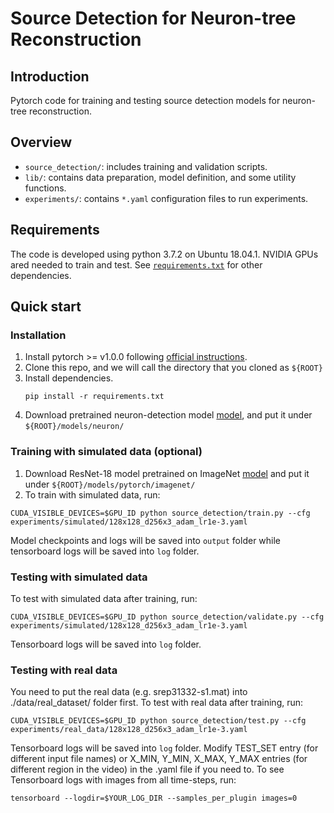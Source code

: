 # Source Detection for Neuron-tree Reconstruction

## Introduction
Pytorch code for training and testing source detection models for neuron-tree reconstruction.


## Overview
- `source_detection/`: includes training and validation scripts.
- `lib/`: contains data preparation, model definition, and some utility functions.
- `experiments/`: contains `*.yaml` configuration files to run experiments.


## Requirements
The code is developed using python 3.7.2 on Ubuntu 18.04.1. NVIDIA GPUs ared needed to train and test. 
See [`requirements.txt`](requirements.txt) for other dependencies.

## Quick start
### Installation
1. Install pytorch >= v1.0.0 following [official instructions](https://pytorch.org/).
2. Clone this repo, and we will call the directory that you cloned as `${ROOT}`
3. Install dependencies.
   ```
   pip install -r requirements.txt
   ```
4. Download pretrained neuron-detection model [model](https://drive.google.com/file/d/1iX1oE3bhKzuAHLi0MsPXeNzoqRm4nfZe/view?usp=sharing), and put it under `${ROOT}/models/neuron/`

### Training with simulated data (optional)
1. Download ResNet-18 model pretrained on ImageNet [model](https://download.pytorch.org/models/resnet18-5c106cde.pth) 
and put it under `${ROOT}/models/pytorch/imagenet/`
2. To train with simulated data, run:
```
CUDA_VISIBLE_DEVICES=$GPU_ID python source_detection/train.py --cfg experiments/simulated/128x128_d256x3_adam_lr1e-3.yaml
```
Model checkpoints and logs will be saved into `output` folder while tensorboard logs will be saved into `log` folder.

### Testing with simulated data
To test with simulated data after training, run:
```
CUDA_VISIBLE_DEVICES=$GPU_ID python source_detection/validate.py --cfg experiments/simulated/128x128_d256x3_adam_lr1e-3.yaml
```
Tensorboard logs will be saved into `log` folder.

### Testing with real data
You need to put the real data (e.g. srep31332-s1.mat) into ./data/real_dataset/ folder first. To test with real data after training, run:
```
CUDA_VISIBLE_DEVICES=$GPU_ID python source_detection/test.py --cfg experiments/real_data/128x128_d256x3_adam_lr1e-3.yaml
```
Tensorboard logs will be saved into `log` folder. Modify TEST_SET entry (for different input file names) or X_MIN, Y_MIN, X_MAX, Y_MAX entries (for different region in the video) in the .yaml file if you need to.
To see Tensorboard logs with images from all time-steps, run:
```
tensorboard --logdir=$YOUR_LOG_DIR --samples_per_plugin images=0
```

